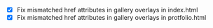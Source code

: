 - [x] Fix mismatched href attributes in gallery overlays in index.html
- [x] Fix mismatched href attributes in gallery overlays in protfolio.html
